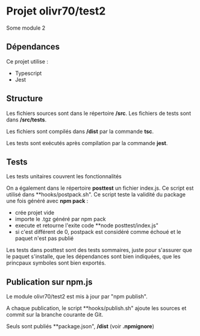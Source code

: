# Projet olivr70/test2
Some module 2

## Dépendances
Ce projet utilise :
- Typescript
- Jest

## Structure
Les fichiers sources sont dans le répertoire **/src**.
Les fichiers de tests sont dans **/src/__tests__**.

Les fichiers sont compilés dans **/dist** par la commande **tsc**.

Les tests sont exécutés après compilation par la commande **jest**.

## Tests
Les tests unitaires couvrent les fonctionnalités

On a également dans le répertoire **posttest** un fichier index.js.
Ce script est utilisé dans **hooks/postpack.sh". Ce script teste
la validité du package une fois généré avec **npm pack** :
- crée projet vide
- importe le .tgz généré par npm pack
- execute et retourne l'exite code  **node posttest/index.js"
- si c'est différent de 0, postpack est considéré comme échoué et
  le paquet n'est pas publié

Les tests dans posttest sont des tests sommaires, juste pour s'assurer
que le paquet s'installe, que les dépendances sont bien indiquées, que
les princpaux symboles sont bien exportés.

## Publication sur **npm.js**

Le module olivr70/test2 est mis à jour par "npm publish".

A chaque publication, le script **hooks/publish.sh" ajoute les sources
et commit sur la branche courante de Git.

Seuls sont publiés **package.json", **/dist** (voir **.npmignore**)
